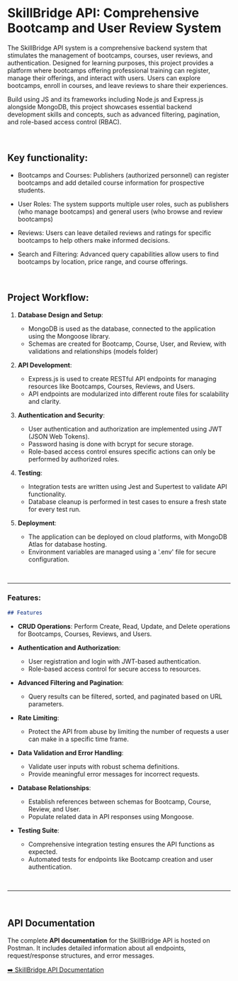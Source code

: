 # SkillBridge API: Comprehensive Bootcamp and User Review System

The SkillBridge API system is a comprehensive backend system that stimulates the management of bootcamps, courses, user reviews, and authentication. Designed for learning purposes, this project provides a platform where bootcamps offering professional training can register, manage their offerings, and interact with users. Users can explore bootcamps, enroll in courses, and leave reviews to share their experiences.

Build using JS and its frameworks including Node.js and Express.js alongside MongoDB, this project showcases essential backend development skills and concepts, such as advanced filtering, pagination, and role-based access control (RBAC).

<br>

## Key functionality:

- Bootcamps and Courses: Publishers (authorized personnel) can register bootcamps and add detailed course information for prospective students.

- User Roles: The system supports multiple user roles, such as publishers (who manage bootcamps) and general users (who browse and review bootcamps)

- Reviews: Users can leave detailed reviews and ratings for specific bootcamps to help others make informed decisions.

- Search and Filtering: Advanced query capabilities allow users to find bootcamps by location, price range, and course offerings.

<br>

## Project Workflow:

1. **Database Design and Setup**:

   - MongoDB is used as the database, connected to the application using the Mongoose library.
   - Schemas are created for Bootcamp, Course, User, and Review, with validations and relationships (models folder)

2. **API Development**:

   - Express.js is used to create RESTful API endpoints for managing resources like Bootcamps, Courses, Reviews, and Users.
   - API endpoints are modularized into different route files for scalability and clarity.

3. **Authentication and Security**:

   - User authentication and authorization are implemented using JWT (JSON Web Tokens).
   - Password hasing is done with bcrypt for secure storage.
   - Role-based access control ensures specific actions can only be performed by authorized roles.

4. **Testing**:

   - Integration tests are written using Jest and Supertest to validate API functionality.
   - Database cleanup is performed in test cases to ensure a fresh state for every test run.

5. **Deployment**:
   - The application can be deployed on cloud platforms, with MongoDB Atlas for database hosting.
   - Environment variables are managed using a '.env' file for secure configuration.

<br>

---

### Features:

```markdown
## Features
```

- **CRUD Operations**:
  Perform Create, Read, Update, and Delete operations for Bootcamps, Courses, Reviews, and Users.

- **Authentication and Authorization**:

  - User registration and login with JWT-based authentication.
  - Role-based access control for secure access to resources.

- **Advanced Filtering and Pagination**:

  - Query results can be filtered, sorted, and paginated based on URL parameters.

- **Rate Limiting**:

  - Protect the API from abuse by limiting the number of requests a user can make in a specific time frame.

- **Data Validation and Error Handling**:

  - Validate user inputs with robust schema definitions.
  - Provide meaningful error messages for incorrect requests.

- **Database Relationships**:

  - Establish references between schemas for Bootcamp, Course, Review, and User.
  - Populate related data in API responses using Mongoose.

- **Testing Suite**:
  - Comprehensive integration testing ensures the API functions as expected.
  - Automated tests for endpoints like Bootcamp creation and user authentication.

<br>

---

<br>

## API Documentation

The complete **API documentation** for the SkillBridge API is hosted on Postman. It includes detailed information about all endpoints, request/response structures, and error messages.

[➡️ SkillBridge API Documentation](https://documenter.getpostman.com/view/38855406/2sAYBUCsFT)
